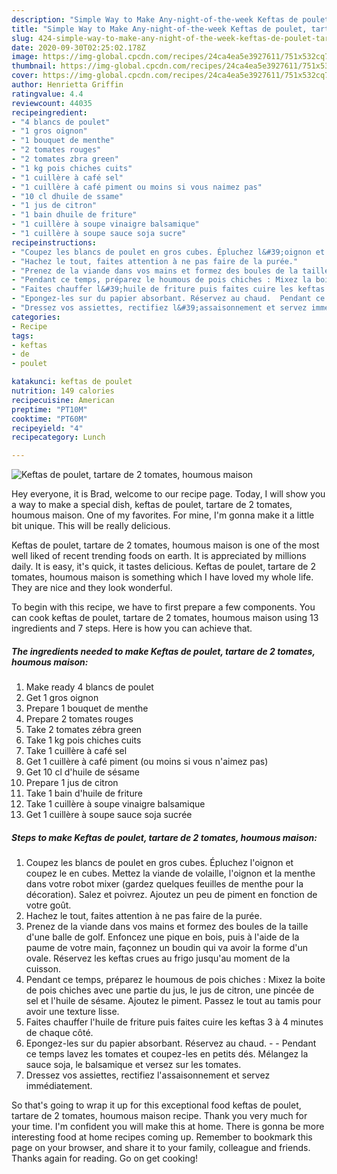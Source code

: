 ```yaml
---
description: "Simple Way to Make Any-night-of-the-week Keftas de poulet, tartare de 2 tomates, houmous maison"
title: "Simple Way to Make Any-night-of-the-week Keftas de poulet, tartare de 2 tomates, houmous maison"
slug: 424-simple-way-to-make-any-night-of-the-week-keftas-de-poulet-tartare-de-2-tomates-houmous-maison
date: 2020-09-30T02:25:02.178Z
image: https://img-global.cpcdn.com/recipes/24ca4ea5e3927611/751x532cq70/keftas-de-poulet-tartare-de-2-tomates-houmous-maison-photo-principale-de-la-recette.jpg
thumbnail: https://img-global.cpcdn.com/recipes/24ca4ea5e3927611/751x532cq70/keftas-de-poulet-tartare-de-2-tomates-houmous-maison-photo-principale-de-la-recette.jpg
cover: https://img-global.cpcdn.com/recipes/24ca4ea5e3927611/751x532cq70/keftas-de-poulet-tartare-de-2-tomates-houmous-maison-photo-principale-de-la-recette.jpg
author: Henrietta Griffin
ratingvalue: 4.4
reviewcount: 44035
recipeingredient:
- "4 blancs de poulet"
- "1 gros oignon"
- "1 bouquet de menthe"
- "2 tomates rouges"
- "2 tomates zbra green"
- "1 kg pois chiches cuits"
- "1 cuillère à café sel"
- "1 cuillère à café piment ou moins si vous naimez pas"
- "10 cl dhuile de ssame"
- "1 jus de citron"
- "1 bain dhuile de friture"
- "1 cuillère à soupe vinaigre balsamique"
- "1 cuillère à soupe sauce soja sucre"
recipeinstructions:
- "Coupez les blancs de poulet en gros cubes. Épluchez l&#39;oignon et coupez le en cubes. Mettez la viande de volaille, l&#39;oignon et la menthe dans votre robot mixer (gardez quelques feuilles de menthe pour la décoration). Salez et poivrez. Ajoutez un peu de piment en fonction de votre goût."
- "Hachez le tout, faites attention à ne pas faire de la purée."
- "Prenez de la viande dans vos mains et formez des boules de la taille d&#39;une balle de golf. Enfoncez une pique en bois, puis à l&#39;aide de la paume de votre main, façonnez un boudin qui va avoir la forme d&#39;un ovale. Réservez les keftas crues au frigo jusqu&#39;au moment de la cuisson."
- "Pendant ce temps, préparez le houmous de pois chiches : Mixez la boite de pois chiches avec une partie du jus, le jus de citron, une pincée de sel et l&#39;huile de sésame. Ajoutez le piment. Passez le tout au tamis pour avoir une texture lisse."
- "Faites chauffer l&#39;huile de friture puis faites cuire les keftas 3 à 4 minutes de chaque côté."
- "Epongez-les sur du papier absorbant. Réservez au chaud.  Pendant ce temps lavez les tomates et coupez-les en petits dés. Mélangez la sauce soja, le balsamique et versez sur les tomates."
- "Dressez vos assiettes, rectifiez l&#39;assaisonnement et servez immédiatement."
categories:
- Recipe
tags:
- keftas
- de
- poulet

katakunci: keftas de poulet 
nutrition: 149 calories
recipecuisine: American
preptime: "PT10M"
cooktime: "PT60M"
recipeyield: "4"
recipecategory: Lunch

---
```



![Keftas de poulet, tartare de 2 tomates, houmous maison](https://img-global.cpcdn.com/recipes/24ca4ea5e3927611/751x532cq70/keftas-de-poulet-tartare-de-2-tomates-houmous-maison-photo-principale-de-la-recette.jpg)

Hey everyone, it is Brad, welcome to our recipe page. Today, I will show you a way to make a special dish, keftas de poulet, tartare de 2 tomates, houmous maison. One of my favorites. For mine, I'm gonna make it a little bit unique. This will be really delicious.



Keftas de poulet, tartare de 2 tomates, houmous maison is one of the most well liked of recent trending foods on earth. It is appreciated by millions daily. It is easy, it's quick, it tastes delicious. Keftas de poulet, tartare de 2 tomates, houmous maison is something which I have loved my whole life. They are nice and they look wonderful.


To begin with this recipe, we have to first prepare a few components. You can cook keftas de poulet, tartare de 2 tomates, houmous maison using 13 ingredients and 7 steps. Here is how you can achieve that.

<!--inarticleads1-->

##### The ingredients needed to make Keftas de poulet, tartare de 2 tomates, houmous maison:

1. Make ready 4 blancs de poulet
1. Get 1 gros oignon
1. Prepare 1 bouquet de menthe
1. Prepare 2 tomates rouges
1. Take 2 tomates zébra green
1. Take 1 kg pois chiches cuits
1. Take 1 cuillère à café sel
1. Get 1 cuillère à café piment (ou moins si vous n&#39;aimez pas)
1. Get 10 cl d&#39;huile de sésame
1. Prepare 1 jus de citron
1. Take 1 bain d&#39;huile de friture
1. Take 1 cuillère à soupe vinaigre balsamique
1. Get 1 cuillère à soupe sauce soja sucrée




<!--inarticleads2-->

##### Steps to make Keftas de poulet, tartare de 2 tomates, houmous maison:

1. Coupez les blancs de poulet en gros cubes. Épluchez l&#39;oignon et coupez le en cubes. Mettez la viande de volaille, l&#39;oignon et la menthe dans votre robot mixer (gardez quelques feuilles de menthe pour la décoration). Salez et poivrez. Ajoutez un peu de piment en fonction de votre goût.
1. Hachez le tout, faites attention à ne pas faire de la purée.
1. Prenez de la viande dans vos mains et formez des boules de la taille d&#39;une balle de golf. Enfoncez une pique en bois, puis à l&#39;aide de la paume de votre main, façonnez un boudin qui va avoir la forme d&#39;un ovale. Réservez les keftas crues au frigo jusqu&#39;au moment de la cuisson.
1. Pendant ce temps, préparez le houmous de pois chiches : Mixez la boite de pois chiches avec une partie du jus, le jus de citron, une pincée de sel et l&#39;huile de sésame. Ajoutez le piment. Passez le tout au tamis pour avoir une texture lisse.
1. Faites chauffer l&#39;huile de friture puis faites cuire les keftas 3 à 4 minutes de chaque côté.
1. Epongez-les sur du papier absorbant. Réservez au chaud. -  - Pendant ce temps lavez les tomates et coupez-les en petits dés. Mélangez la sauce soja, le balsamique et versez sur les tomates.
1. Dressez vos assiettes, rectifiez l&#39;assaisonnement et servez immédiatement.




So that's going to wrap it up for this exceptional food keftas de poulet, tartare de 2 tomates, houmous maison recipe. Thank you very much for your time. I'm confident you will make this at home. There is gonna be more interesting food at home recipes coming up. Remember to bookmark this page on your browser, and share it to your family, colleague and friends. Thanks again for reading. Go on get cooking!
